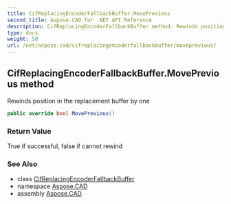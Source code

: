 ```yaml
---
title: CifReplacingEncoderFallbackBuffer.MovePrevious
second_title: Aspose.CAD for .NET API Reference
description: CifReplacingEncoderFallbackBuffer method. Rewinds position in the replacement buffer by one
type: docs
weight: 50
url: /net/aspose.cad/cifreplacingencoderfallbackbuffer/moveprevious/
---
```

## CifReplacingEncoderFallbackBuffer.MovePrevious method

Rewinds position in the replacement buffer by one

```csharp
public override bool MovePrevious()
```

### Return Value

True if successful, false if cannot rewind

### See Also

* class [CifReplacingEncoderFallbackBuffer](../)
* namespace [Aspose.CAD](../../cifreplacingencoderfallbackbuffer/)
* assembly [Aspose.CAD](../../../)


